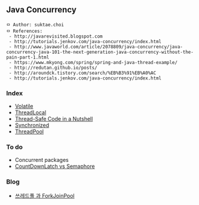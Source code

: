 ## Java Concurrency

```
ㅁ Author: suktae.choi
ㅁ References:
 - http://javarevisited.blogspot.com
 - http://tutorials.jenkov.com/java-concurrency/index.html
 - http://www.javaworld.com/article/2078809/java-concurrency/java-concurrency-java-101-the-next-generation-java-concurrency-without-the-pain-part-1.html
 - https://www.mkyong.com/spring/spring-and-java-thread-example/
 - http://redutan.github.io/posts/
 - http://aroundck.tistory.com/search/%EB%B3%91%EB%A0%AC
 - http://tutorials.jenkov.com/java-concurrency/index.html
```

### Index
- [Volatile](volatile)
- [ThreadLocal](threadlocal)
- [Thread-Safe Code in a Nutshell](thread-safe)
- [Synchronized](synchronized)
- [ThreadPool](threadpool)

### To do
- Concurrent packages
- [CountDownLatch vs Semaphore](https://stackoverflow.com/questions/184147/countdownlatch-vs-semaphore)

### Blog
- [쓰레드풀 과 ForkJoinPool](http://hamait.tistory.com/612)
